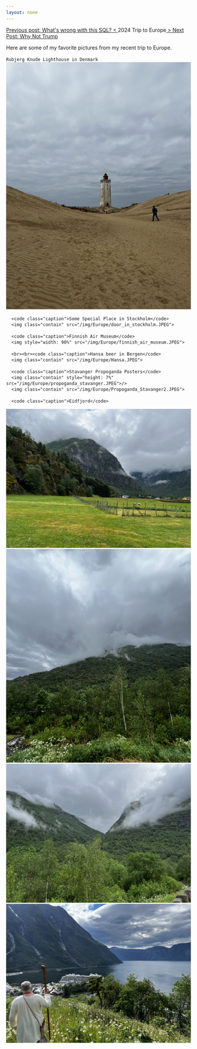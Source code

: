 ```yaml
---
layout: none
---
```


<p class="pemp"><a class="prev" href="/articles/wwwtsql/"><span class="hide">Previous post: What's wrong with this SQL?</span>
        < </a>2024 Trip to Europe<a class="next" href="/articles/whynottrump/"> > <span class="hide">Next Post: Why Not
              Trump</span> </a></p>
<p class="pbody">
      Here are some of my favorite pictures from my recent trip to Europe.
    </p>

<p class="pbody">
      <code class="caption">Rubjerg Knude Lighthouse in Denmark</code>
      <img class="contain" src="/img/Europe/denmark.JPEG">

      <code class="caption">Some Special Place in Stockholm</code>
      <img class="contain" src="/img/Europe/door_in_stockholm.JPEG">

      <code class="caption">Finnish Air Museum</code>
      <img style="width: 90%" src="/img/Europe/finnish_air_museum.JPEG">

      <br><br><code class="caption">Hansa beer in Bergen</code>
      <img class="contain" src="/img/Europe/Hansa.JPEG">

      <code class="caption">Stavanger Propoganda Posters</code>
      <img class="contain" style="height: 7%" src="/img/Europe/propoganda_stavanger.JPEG">/>
      <img class="contain" src="/img/Europe/Propoganda_Stavanger2.JPEG">

      <code class="caption">Eidfjord</code>
<img class="contain" style="height: 7%" src="/img/Europe/eidfjord.JPEG"/>
      <img class="contain" src="/img/Europe/eidfjord_2.JPEG"/>
      <img class="contain" style="height: 7%" src="/img/Europe/Eidfjord_3.JPEG"/>
      <img class="contain" style="height: 7%" src="/img/Europe/eidfjord_4.JPEG"/>
    </p>
